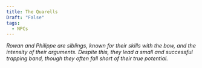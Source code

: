 ```yaml
---
title: The Quarells
Draft: "False"
tags:
  - NPCs
---
```

*Rowan and Philippe are siblings, known for their skills with the bow, and the intensity of their arguments. Despite this, they lead a small and successful trapping band, though they often fall short of their true potential.*